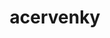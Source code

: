 ---
title: acervenky
github: https://github.com/acervenky
mode: dark
transition: 3s
archetype:
- Cool Banner
- Innovative
- Animation
---